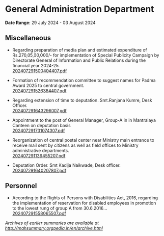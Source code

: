 # General Administration Department

**Date Range**: 29 July 2024 - 03 August 2024


## Miscellaneous
- Regarding preparation of media plan and estimated expenditure of Rs.270,05,00,000/- for implementation of Special Publicity Campaign by Directorate General of Information and Public Relations during the financial year 2024-25.\
  [202407291500404407.pdf](https://gr.maharashtra.gov.in/Site/Upload/Government%20Resolutions/English/202407291500404407.pdf)

- Formation of recommendation committee to suggest names for Padma Award 2025 to central government.\
  [202407291526384407.pdf](https://gr.maharashtra.gov.in/Site/Upload/Government%20Resolutions/English/202407291526384407.pdf)

- Regarding extension of time to deputation. Smt.Ranjana Kumre, Desk Officer.\
  [202407291643296007.pdf](https://gr.maharashtra.gov.in/Site/Upload/Government%20Resolutions/English/202407291643296007.pdf)

- Appointment to the post of General Manager, Group-A in in Mantralaya Canteen on deputation basis\
  [202407291731074307.pdf](https://gr.maharashtra.gov.in/Site/Upload/Government%20Resolutions/English/202407291731074307.pdf)

- Reorganization of central postal center near Ministry main entrance to receive mail sent by citizens as well as field offices to Ministry administrative departments.\
  [202407291136455207.pdf](https://gr.maharashtra.gov.in/Site/Upload/Government%20Resolutions/English/202407291136455207....pdf)

- Deputation Order. Smt Kadija Naikwade, Desk officer.\
  [202407291640207807.pdf](https://gr.maharashtra.gov.in/Site/Upload/Government%20Resolutions/English/202407291640207807.pdf)

## Personnel
- According to the Rights of Persons with Disabilities Act, 2016, regarding the implementation of reservation for disabled employees in promotion to the lowest rung of group A from 30.6.2016...\
  [202407291558065507.pdf](https://gr.maharashtra.gov.in/Site/Upload/Government%20Resolutions/English/202407291558065507.pdf)


*Archives of earlier summaries are available at http://mahsummary.orgpedia.in/en/archive.html*